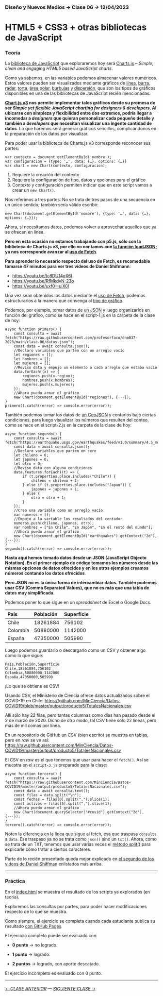 ### Diseño y Nuevos Medios → Clase 06 → 12/04/2023

# HTML5 + CSS3 + otras bibliotecas de JavaScript

### Teoría

La [biblioteca de JavaScript](https://en.wikipedia.org/wiki/List_of_JavaScript_libraries) que exploraremos hoy será [Charts.js](https://www.chartjs.org/) – *Simple, clean and engaging HTML5 based JavaScript charts*.

Como ya sabemos, en las variables podemos almacenar valores numéricos. Estos valores pueden ser visualizados mediante gráficos de [línea](https://www.chartjs.org/docs/latest/charts/line.html), [barra](https://www.chartjs.org/docs/latest/charts/bar.html), [radar](https://www.chartjs.org/docs/latest/charts/radar.html), [torta](https://www.chartjs.org/docs/latest/charts/doughnut.html), [área polar](https://www.chartjs.org/docs/latest/charts/polar.html), [burbujas](https://www.chartjs.org/docs/latest/charts/bubble.html) y [dispersión](https://www.chartjs.org/docs/latest/charts/scatter.html), que son los tipos de gráficos disponibles en una de las bibliotecas de JavaScript recién mencionadas:

**[Chart.js v3](https://www.chartjs.org/docs/latest/charts/?h=type) nos permite implementar tales gráficos desde su promesa de ser *Simple yet flexible JavaScript charting for designers & developers*. Al ubicarse con simpleza y flexibilidad entre dos extremos, podría llegar a incomodar a *designers* que quieran personalizar cada pequeño detalle y también a *developers* que necesitan visualizar una ingente cantidad de datos**. Lo que haremos será generar gráficos sencillos, complicándonos en la preparación de los datos por visualizar. 

Para poder usar la biblioteca de Charts.js v3 corresponde reconocer sus partes: 

```
var contexto = document.getElementById('nombre');
var configuracion = {type: '…', data: {…}, options: {…}}
var chart = new Chart(contexto, configuracion);
```

1. Requiere la creación del contexto 
2. Requiere la configuración de tipo, datos y opciones para el gráfico 
3. Contexto y configuración permiten indicar que en este script vamos a crear un `new Chart()`.

Nos referimos a tres partes. No se trata de tres pasos de una secuencia en un único sentido; también sería válido escribir:

```
new Chart(document.getElementById('nombre'), {type: '…', data: {…}, options: {…}});
```

Ahora, si necesitamos datos, podemos volver a aprovechar aquellos que ya se ofrecen en línea. 

**Pero en esta ocasión no estamos trabajando con p5.js, sólo con la biblioteca de Charts.js v3, por ello no contamos con [la función loadJSON](https://p5js.org/es/reference/#/p5/loadJSON); ya nos corresponde avanzar al [uso de Fetch](https://developer.mozilla.org/es/docs/Web/API/Fetch_API/Using_Fetch)**.

**Para aprender lo necesario respecto del uso de Fetch, es recomedable tomarse 47 minutos para ver tres videos de Daniel Shifmann**:

- https://youtu.be/tc8DU14qX6I
- https://youtu.be/RfMkdvN-23o
- https://youtu.be/uxf0--uiX0I

Una vez sean obtenidos los datos mediante el [uso de Fetch](https://developer.mozilla.org/es/docs/Web/API/Fetch_API/Using_Fetch), podemos estructurarlos  a la manera que convenga al [tipo de gráfico](https://www.chartjs.org/docs/latest/charts/?h=type).

Podemos, por ejemplo, tomar datos de [un JSON](https://raw.githubusercontent.com/profesorfaco/dno037-2023/main/clase-06/datos.json) y luego organizarlos en función del gráfico, como se hace en el script-1.js en la carpeta de la clase de hoy: 

```
async function primero() {
    const consulta = await fetch("https://raw.githubusercontent.com/profesorfaco/dno037-2023/main/clase-06/datos.json");
    const data = await consulta.json();
    //Declaro variables que parten con un arreglo vacío
    let regiones = [];
    let hombres = [];
    let mujeres = [];
    //Reviso data y empujo un elemento a cada arreglo que estaba vacío
    data.forEach((x) => {
        regiones.push(x.region);
        hombres.push(x.hombres);
        mujeres.push(x.mujeres);
    });
    //Ahora puedo armar el gráfico
    new Chart(document.getElementById("regiones"), {···});
}
primero().catch((error) => console.error(error));
```

También podemos tomar los datos de [un GeoJSON](https://earthquake.usgs.gov/earthquakes/feed/v1.0/summary/4.5_month.geojson) y contarlos bajo ciertas condiciones, para luego visualizar los números que resulten del conteo, como se hace en el script-2.js en la carpeta de la clase de hoy:

```
async function segundo() {
    const consulta = await fetch("https://earthquake.usgs.gov/earthquakes/feed/v1.0/summary/4.5_month.geojson");
    const data = await consulta.json();
    //Declaro variables que parten en cero
    let chileno = 0;
    let japones = 0;
    let otro = 0;
    //Reviso data con alguna condiciones
    data.features.forEach((t) => {
        if (t.properties.place.includes("Chile")) {
            chileno = chileno + 1;
        } else if (t.properties.place.includes("Japan")) {
            japones = japones + 1;
        } else {
            otro = otro + 1;
        }
    });
    //Creo una variable como un arreglo vacío
    var numeros = [];
    //Empujo a la variable los resultados del contador
    numeros.push(chileno, japones, otro);
    var nombres = ["En Chile", "En Japón", "En el resto del mundo"];
    //Ahora puedo armar el gráfico
    new Chart(document.getElementById("earthquakes").getContext("2d"), {···});
}
segundo().catch((error) => console.error(error));
```

**Hasta aquí hemos tomado datos desde un JSON (JavaScript Objecto Notation). En el primer ejemplo de código tomamos los números desde las mismas opciones de datos ofrecidos y en los otros ejemplos creamos números contando los datos ofrecidos**.

**Pero JSON no es la única forma de intercambiar datos. También podemos usar CSV (Comma Separated Values), que no es más que una tabla de datos muy simplificada.** 

Podemos poner lo que sigue en un *spreadsheet* de Excel o Google Docs.

| País      |  Población       | Superficie     |
|:----------|:-----------------|:---------------|
| Chile     | 18261884         | 756102         |
| Colombia  | 50880000         | 1142000        |
| España    | 47350000         | 505990         |

Luego podemos guardarlo o descargarlo como un CSV y obtener algo como lo que sigue:

```
País,Población,Superficie
Chile,18261884,756102
Colombia,50880000,1142000
España,47350000,505990
```

¡Lo que se obtiene es CSV!

Usando CSV, el Ministerio de Ciencia ofrece datos actualizados sobre el COVID-19 en Chile: https://github.com/MinCiencia/Datos-COVID19/blob/master/output/producto5/TotalesNacionales.csv

Allí sólo hay 22 filas, pero tantas columnas como días han pasado desde el 2 de marzo de 2020. Dicho de otro modo, tal CSV tiene sólo 22 líneas, pero más de mil comas por línea.

En un repositorio de GitHub un CSV (bien escrito) se muestra en tablas, pero en *raw* se ve así: https://raw.githubusercontent.com/MinCiencia/Datos-COVID19/master/output/producto5/TotalesNacionales.csv

El CSV en *raw* es el que tenemos que usar para hacer el `fetch()`. Así se muestra en el `script-3.js` preparado para la clase:

```
async function tercero() {
    const consulta = await fetch("https://raw.githubusercontent.com/MinCiencia/Datos-COVID19/master/output/producto5/TotalesNacionales.csv");
    const data = await consulta.text();
    const filas = data.split("\n");
    const fechas = filas[0].split(",").slice(1);
    const activos = filas[5].split(",").slice(1);
    //Ahora puedo armar el gráfico
    new Chart(document.querySelector("#covid").getContext("2d"), {···});
}
tercero().catch((error) => console.error(error));
```

Noten la diferencia en la línea que sigue al fetch, esa que traspasa `consulta` a `data`. Ese traspaso ya no se trata como `json()` sino un `txt()`. Ahora, como se trata de un TXT, tenemos que usar varias veces el [método split()](https://developer.mozilla.org/es/docs/Web/JavaScript/Reference/Global_Objects/String/split) para explicarle cómo tratar a ciertos caracteres.

Parte de lo recién presentado queda mejor explicado en [el segundo de los videos de Daniel Shiffman](https://youtu.be/RfMkdvN-23o?t=172) enlistados más arriba.

- - - - - - -

### Práctica

En el [index.html](https://profesorfaco.github.io/dno037-2023/clase-06/) se muestra el resultado de los scripts ya explorados (en teoría). 

Exploremos las consultas por partes, para poder hacer modificaciones respecto de lo que se muestra.

Como siempre, el ejercicio se completa cuando cada estudiante publica su resultado [con GitHub Pages](https://docs.github.com/es/free-pro-team@latest/github/working-with-github-pages/configuring-a-publishing-source-for-your-github-pages-site).

El ejercicio completo puede ser evaluado con:

- **0 punto** → no logrado.

- **1 punto** → logrado.

- **2 puntos** → logrado, con aporte descatado.

El ejercicio incompleto es evaluado con 0 punto.

- - - - - - - - - - - -

###### [← CLASE ANTERIOR](https://github.com/profesorfaco/dno037-2023/tree/main/clase-05) — [SIGUIENTE CLASE →](https://github.com/profesorfaco/dno037-2023/tree/main/clase-07)
